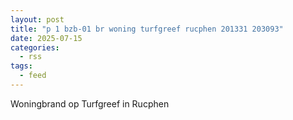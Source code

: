 ```yaml
---
layout: post
title: "p 1 bzb-01 br woning turfgreef rucphen 201331 203093"
date: 2025-07-15
categories: 
  - rss
tags: 
  - feed
---
```


Woningbrand op Turfgreef in Rucphen

